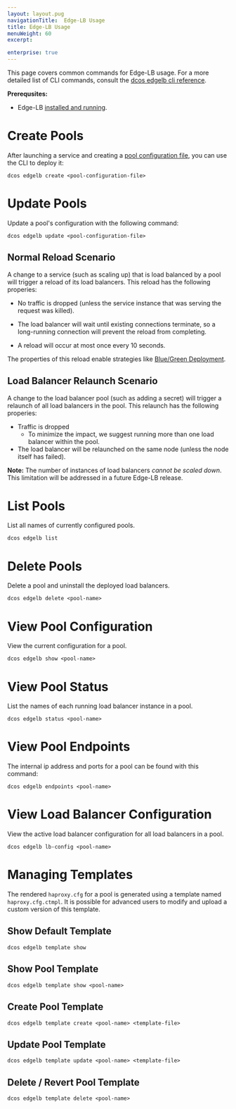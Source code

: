 ```yaml
---
layout: layout.pug
navigationTitle:  Edge-LB Usage
title: Edge-LB Usage
menuWeight: 60
excerpt:

enterprise: true
---
```


This page covers common commands for Edge-LB usage. For a more detailed list of CLI commands, consult the [dcos edgelb cli reference](/service-docs/edge-lb/1.0.0/cli-reference/).

**Prerequsites:**

- Edge-LB [installed and running](/service-docs/edge-lb/1.0.0/installing/).

# Create Pools

After launching a service and creating a [pool configuration file](/service-docs/edge-lb/1.0.0/pool-configuration), you can use the CLI to deploy it:

```
dcos edgelb create <pool-configuration-file>
```

# Update Pools

Update a pool's configuration with the following command:

```
dcos edgelb update <pool-configuration-file>
```

## Normal Reload Scenario

A change to a service (such as scaling up) that is load balanced by a pool will trigger a reload of its load balancers. This reload has the following properies:

* No traffic is dropped (unless the service instance that was serving the request was killed).

* The load balancer will wait until existing connections terminate, so a long-running connection will prevent the reload from completing.

* A reload will occur at most once every 10 seconds.

The properties of this reload enable strategies like
[Blue/Green Deployment](/service-docs/edge-lb/1.0.0/tutorials/blue-green-deploy).

## Load Balancer Relaunch Scenario

A change to the load balancer pool (such as adding a secret) will trigger a relaunch of all load balancers in the pool. This relaunch has the following properies:

* Traffic is dropped
    * To minimize the impact, we suggest running more than one load balancer within the pool.
* The load balancer will be relaunched on the same node (unless the node itself has failed).

**Note:** The number of instances of load balancers *cannot be scaled down*. This limitation will be addressed in a future Edge-LB release.

# List Pools

List all names of currently configured pools.

```
dcos edgelb list
```

# Delete Pools

Delete a pool and uninstall the deployed load balancers.

```
dcos edgelb delete <pool-name>
```

# View Pool Configuration

View the current configuration for a pool.

```
dcos edgelb show <pool-name>
```

# View Pool Status

List the names of each running load balancer instance in a pool.

```
dcos edgelb status <pool-name>
```

# View Pool Endpoints

The internal ip address and ports for a pool can be found with this command:

```
dcos edgelb endpoints <pool-name>
```

# View Load Balancer Configuration

View the active load balancer configuration for all load balancers in a pool.

```
dcos edgelb lb-config <pool-name>
```

# Managing Templates

The rendered `haproxy.cfg` for a pool is generated using a template named `haproxy.cfg.ctmpl`. It is possible for advanced users to modify and upload a custom version of this template.

## Show Default Template

```
dcos edgelb template show
```

## Show Pool Template

```
dcos edgelb template show <pool-name>
```

## Create Pool Template

```
dcos edgelb template create <pool-name> <template-file>
```

## Update Pool Template

```
dcos edgelb template update <pool-name> <template-file>
```

## Delete / Revert Pool Template

```
dcos edgelb template delete <pool-name>
```
